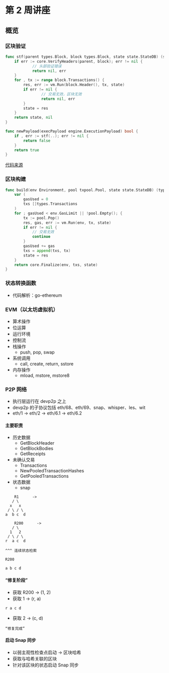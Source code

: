 # 第 2 周讲座

## 概览

### 区块验证

```go
func stf(parent types.Block, block types.Block, state state.StateDB) (state.StateDB, error) {
    if err := core.VerifyHeaders(parent, block); err != nil {
            // 头部验证错误
            return nil, err
    }
    for , tx := range block.Transactions() {
        res, err := vm.Run(block.Header(), tx, state)
        if err != nil {
                // 交易无效，区块无效
                return nil, err
        }
        state = res
    }
    return state, nil
}

func newPayload(execPayload engine.ExecutionPayload) bool {
    if , err := stf(..); err != nil {
        return false
    }
    return true
}
```

[代码来源](https://github.com/ethereum/go-ethereum/blob/63aaac81007ad46b208570c17cae78b7f60931d4/consensus/beacon/consensus.go#L229C23-L229C35)

### 区块构建

```go
func build(env Environment, pool txpool.Pool, state state.StateDB) (types.Block, state.StateDB, error) {
    var (
        gasUsed = 0
        txs []types.Transactions
    )
    for ; gasUsed < env.GasLimit || !pool.Empty(); {
        tx := pool.Pop()
        res, gas, err := vm.Run(env, tx, state)
        if err != nil {
            // 交易无效
            continue
        }
        gasUsed += gas
        txs = append(txs, tx)
        state = res
    }
    return core.Finalize(env, txs, state)
}
```

### 状态转换函数

* 代码解析：go-ethereum

### EVM（以太坊虚拟机）

* 算术操作
* 位运算
* 运行环境
* 控制流
* 栈操作
    * push, pop, swap
* 系统调用
    * call, create, return, sstore
* 内存操作
    * mload, mstore, mstore8

### P2P 网络

* 执行层运行在 devp2p 之上
* devp2p 的子协议包括 eth/68、eth/69、snap、whisper、les、wit
* eth/1 -> eth/2 -> eth/6.1 -> eth/6.2

#### 主要职责

* 历史数据
    * GetBlockHeader
    * GetBlockBodies
    * GetReceipts
* 未确认交易
    * Transactions
    * NewPooledTransactionHashes
    * GetPooledTransactions
* 状态数据
    * snap

```
    R1      ->
   / \
  x   x
 / \ / \
a  b c  d

    R200      ->
   / \
  1   2
 / \ / \
r  a c  d

^^^ 连续状态检索

R200

a b c d
```

#### “修复阶段”

* 获取 R200 -> (1, 2)
* 获取 1 -> (r, a)

```
r a c d
```

* 获取 2 -> (c, d)

```
“修复完成”
```

#### 启动 Snap 同步

* 以弱主观性检查点启动 -> 区块哈希
* 获取与哈希关联的区块
* 针对该区块的状态启动 Snap 同步

